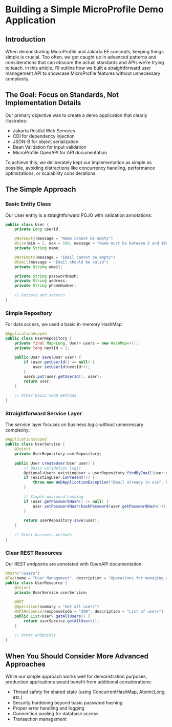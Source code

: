 # Building a Simple MicroProfile Demo Application

## Introduction

When demonstrating MicroProfile and Jakarta EE concepts, keeping things simple is crucial. Too often, we get caught up in advanced patterns and considerations that can obscure the actual standards and APIs we're trying to teach. In this article, I'll outline how we built a straightforward user management API to showcase MicroProfile features without unnecessary complexity.

## The Goal: Focus on Standards, Not Implementation Details

Our primary objective was to create a demo application that clearly illustrates:

- Jakarta Restful Web Services
- CDI for dependency injection
- JSON-B for object serialization
- Bean Validation for input validation
- MicroProfile OpenAPI for API documentation

To achieve this, we deliberately kept our implementation as simple as possible, avoiding distractions like concurrency handling, performance optimizations, or scalability considerations.

## The Simple Approach

### Basic Entity Class

Our User entity is a straightforward POJO with validation annotations:

```java
public class User {
    private Long userId;

    @NotEmpty(message = "Name cannot be empty")
    @Size(min = 2, max = 100, message = "Name must be between 2 and 100 characters")
    private String name;

    @NotEmpty(message = "Email cannot be empty")
    @Email(message = "Email should be valid")
    private String email;

    private String passwordHash;
    private String address;
    private String phoneNumber;
    
    // Getters and setters
}
```

### Simple Repository

For data access, we used a basic in-memory HashMap:

```java
@ApplicationScoped
public class UserRepository {
    private final Map<Long, User> users = new HashMap<>();
    private long nextId = 1;
    
    public User save(User user) {
        if (user.getUserId() == null) {
            user.setUserId(nextId++);
        }
        users.put(user.getUserId(), user);
        return user;
    }
    
    // Other basic CRUD methods
}
```

### Straightforward Service Layer

The service layer focuses on business logic without unnecessary complexity:

```java
@ApplicationScoped
public class UserService {
    @Inject
    private UserRepository userRepository;
    
    public User createUser(User user) {
        // Basic validation logic
        Optional<User> existingUser = userRepository.findByEmail(user.getEmail());
        if (existingUser.isPresent()) {
            throw new WebApplicationException("Email already in use", Response.Status.CONFLICT);
        }
        
        // Simple password hashing
        if (user.getPasswordHash() != null) {
            user.setPasswordHash(hashPassword(user.getPasswordHash()));
        }
        
        return userRepository.save(user);
    }
    
    // Other business methods
}
```

### Clear REST Resources

Our REST endpoints are annotated with OpenAPI documentation:

```java
@Path("/users")
@Tag(name = "User Management", description = "Operations for managing users")
public class UserResource {
    @Inject
    private UserService userService;
    
    @GET
    @Operation(summary = "Get all users")
    @APIResponse(responseCode = "200", description = "List of users")
    public List<User> getAllUsers() {
        return userService.getAllUsers();
    }
    
    // Other endpoints
}
```

## When You Should Consider More Advanced Approaches

While our simple approach works well for demonstration purposes, production applications would benefit from additional considerations:

- Thread safety for shared state (using ConcurrentHashMap, AtomicLong, etc.)
- Security hardening beyond basic password hashing
- Proper error handling and logging
- Connection pooling for database access
- Transaction management

